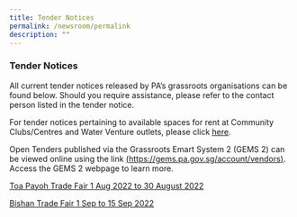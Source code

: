 ```yaml
---
title: Tender Notices
permalink: /newsroom/permalink
description: ""
---
```

### Tender Notices
All current tender notices released by PA’s grassroots organisations can be found below. Should you require assistance, please refer to the contact person listed in the tender notice.

For tender notices pertaining to available spaces for rent at Community Clubs/Centres and Water Venture outlets, please click [here](/our-network/Community-Clubs/Rentals).

Open Tenders published via the Grassroots Emart System 2 (GEMS 2) can be viewed online using the link [(https://gems.pa.gov.sg/account/vendors)](https://gems.pa.gov.sg/account/vendors). Access the GEMS 2 webpage to learn more.

[Toa Payoh Trade Fair 1 Aug 2022 to 30 August 2022](/tender-details/Tender-for-Toa-Payoh-Central-Trade-Fair)

[Bishan Trade Fair 1 Sep to 15 Sep 2022](/tender-details/Tender-for-Bishan-Trade-Fair)

